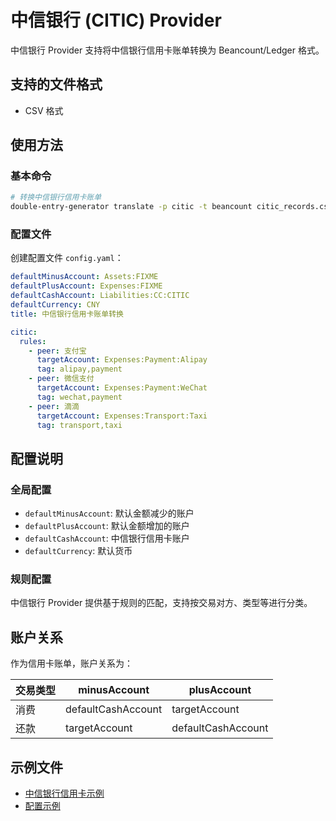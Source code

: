 # 中信银行 (CITIC) Provider

中信银行 Provider 支持将中信银行信用卡账单转换为 Beancount/Ledger 格式。

## 支持的文件格式

- CSV 格式

## 使用方法

### 基本命令

```bash
# 转换中信银行信用卡账单
double-entry-generator translate -p citic -t beancount citic_records.csv
```

### 配置文件

创建配置文件 `config.yaml`：

```yaml
defaultMinusAccount: Assets:FIXME
defaultPlusAccount: Expenses:FIXME
defaultCashAccount: Liabilities:CC:CITIC
defaultCurrency: CNY
title: 中信银行信用卡账单转换

citic:
  rules:
    - peer: 支付宝
      targetAccount: Expenses:Payment:Alipay
      tag: alipay,payment
    - peer: 微信支付
      targetAccount: Expenses:Payment:WeChat
      tag: wechat,payment
    - peer: 滴滴
      targetAccount: Expenses:Transport:Taxi
      tag: transport,taxi
```

## 配置说明

### 全局配置

- `defaultMinusAccount`: 默认金额减少的账户
- `defaultPlusAccount`: 默认金额增加的账户
- `defaultCashAccount`: 中信银行信用卡账户
- `defaultCurrency`: 默认货币

### 规则配置

中信银行 Provider 提供基于规则的匹配，支持按交易对方、类型等进行分类。

## 账户关系

作为信用卡账单，账户关系为：

| 交易类型 | minusAccount | plusAccount |
|----------|-------------|-------------|
| 消费 | defaultCashAccount | targetAccount |
| 还款 | targetAccount | defaultCashAccount |

## 示例文件

- [中信银行信用卡示例](../../example/citic/credit/example-citic-output.beancount)
- [配置示例](../../example/citic/credit/config.yaml)